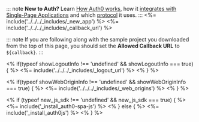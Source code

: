 <!-- markdownlint-disable MD041 -->

::: note
**New to Auth?** Learn [How Auth0 works](/overview), how it [integrates with Single-Page Applications](/architecture-scenarios/application/spa-api) and which [protocol](/flows/concepts/implicit) it uses.
:::
<%= include('../../../_includes/_new_app') %>
<%= include('../../../_includes/_callback_url') %>

::: note
If you are following along with the sample project you downloaded from the top of this page, you should set the **Allowed Callback URL** to `${callback}`.
:::

<% if(typeof showLogoutInfo !== 'undefined' && showLogoutInfo === true) { %>
<%= include('../../../_includes/_logout_url') %>
<% } %>

<% if(typeof showWebOriginInfo !== 'undefined' && showWebOriginInfo === true) { %>
<%= include('../../../_includes/_web_origins') %>
<% } %>

<% if (typeof new_js_sdk !== 'undefined' && new_js_sdk === true) { %>
<%= include('_install_auth0-spa-js') %>
<% } else { %>
<%= include('_install_auth0js') %>
<% } %>
